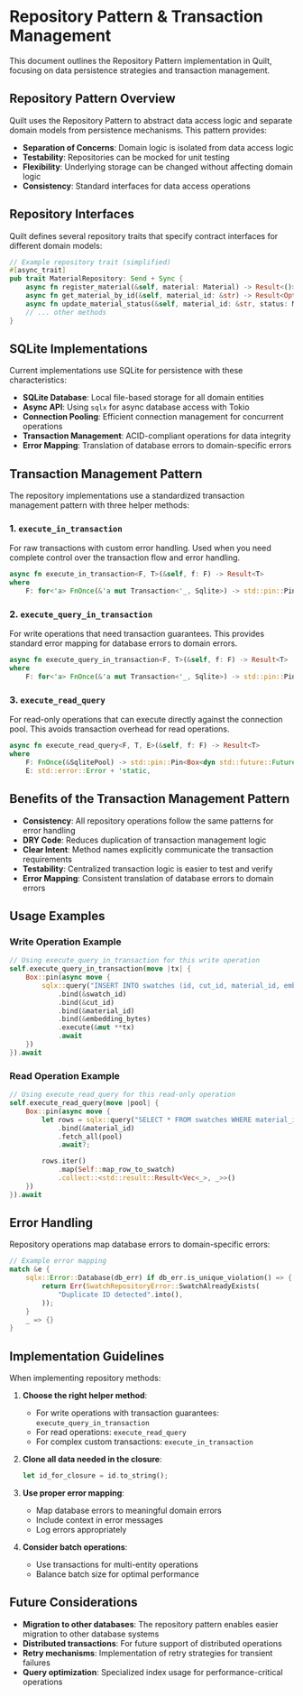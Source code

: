 # Repository Pattern & Transaction Management

This document outlines the Repository Pattern implementation in Quilt, focusing on data persistence strategies and transaction management.

## Repository Pattern Overview

Quilt uses the Repository Pattern to abstract data access logic and separate domain models from persistence mechanisms. This pattern provides:

- **Separation of Concerns**: Domain logic is isolated from data access logic
- **Testability**: Repositories can be mocked for unit testing
- **Flexibility**: Underlying storage can be changed without affecting domain logic
- **Consistency**: Standard interfaces for data access operations

## Repository Interfaces

Quilt defines several repository traits that specify contract interfaces for different domain models:

```rust
// Example repository trait (simplified)
#[async_trait]
pub trait MaterialRepository: Send + Sync {
    async fn register_material(&self, material: Material) -> Result<()>;
    async fn get_material_by_id(&self, material_id: &str) -> Result<Option<Material>>;
    async fn update_material_status(&self, material_id: &str, status: MaterialStatus) -> Result<()>;
    // ... other methods
}
```

## SQLite Implementations

Current implementations use SQLite for persistence with these characteristics:

- **SQLite Database**: Local file-based storage for all domain entities
- **Async API**: Using `sqlx` for async database access with Tokio
- **Connection Pooling**: Efficient connection management for concurrent operations
- **Transaction Management**: ACID-compliant operations for data integrity
- **Error Mapping**: Translation of database errors to domain-specific errors

## Transaction Management Pattern

The repository implementations use a standardized transaction management pattern with three helper methods:

### 1. `execute_in_transaction`

For raw transactions with custom error handling. Used when you need complete control over the transaction flow and error handling.

```rust
async fn execute_in_transaction<F, T>(&self, f: F) -> Result<T>
where
    F: for<'a> FnOnce(&'a mut Transaction<'_, Sqlite>) -> std::pin::Pin<Box<dyn std::future::Future<Output = Result<T>> + Send + 'a>> + Send + 'static,
```

### 2. `execute_query_in_transaction`

For write operations that need transaction guarantees. This provides standard error mapping for database errors to domain errors.

```rust
async fn execute_query_in_transaction<F, T>(&self, f: F) -> Result<T>
where
    F: for<'a> FnOnce(&'a mut Transaction<'_, Sqlite>) -> std::pin::Pin<Box<dyn std::future::Future<Output = std::result::Result<T, sqlx::Error>> + Send + 'a>> + Send + 'static,
```

### 3. `execute_read_query`

For read-only operations that can execute directly against the connection pool. This avoids transaction overhead for read operations.

```rust
async fn execute_read_query<F, T, E>(&self, f: F) -> Result<T>
where
    F: FnOnce(&SqlitePool) -> std::pin::Pin<Box<dyn std::future::Future<Output = std::result::Result<T, E>> + Send + '_>> + Send + 'static,
    E: std::error::Error + 'static,
```

## Benefits of the Transaction Management Pattern

- **Consistency**: All repository operations follow the same patterns for error handling
- **DRY Code**: Reduces duplication of transaction management logic
- **Clear Intent**: Method names explicitly communicate the transaction requirements
- **Testability**: Centralized transaction logic is easier to test and verify
- **Error Mapping**: Consistent translation of database errors to domain errors

## Usage Examples

### Write Operation Example

```rust
// Using execute_query_in_transaction for this write operation
self.execute_query_in_transaction(move |tx| {
    Box::pin(async move {
        sqlx::query("INSERT INTO swatches (id, cut_id, material_id, embedding) VALUES (?, ?, ?, ?)")
            .bind(&swatch_id)
            .bind(&cut_id)
            .bind(&material_id)
            .bind(&embedding_bytes)
            .execute(&mut **tx)
            .await
    })
}).await
```

### Read Operation Example

```rust
// Using execute_read_query for this read-only operation
self.execute_read_query(move |pool| {
    Box::pin(async move {
        let rows = sqlx::query("SELECT * FROM swatches WHERE material_id = ? ORDER BY created_at")
            .bind(&material_id)
            .fetch_all(pool)
            .await?;

        rows.iter()
            .map(Self::map_row_to_swatch)
            .collect::<std::result::Result<Vec<_>, _>>()
    })
}).await
```

## Error Handling

Repository operations map database errors to domain-specific errors:

```rust
// Example error mapping
match &e {
    sqlx::Error::Database(db_err) if db_err.is_unique_violation() => {
        return Err(SwatchRepositoryError::SwatchAlreadyExists(
            "Duplicate ID detected".into(),
        ));
    }
    _ => {}
}
```

## Implementation Guidelines

When implementing repository methods:

1. **Choose the right helper method**:

   - For write operations with transaction guarantees: `execute_query_in_transaction`
   - For read operations: `execute_read_query`
   - For complex custom transactions: `execute_in_transaction`

2. **Clone all data needed in the closure**:

   ```rust
   let id_for_closure = id.to_string();
   ```

3. **Use proper error mapping**:

   - Map database errors to meaningful domain errors
   - Include context in error messages
   - Log errors appropriately

4. **Consider batch operations**:
   - Use transactions for multi-entity operations
   - Balance batch size for optimal performance

## Future Considerations

- **Migration to other databases**: The repository pattern enables easier migration to other database systems
- **Distributed transactions**: For future support of distributed operations
- **Retry mechanisms**: Implementation of retry strategies for transient failures
- **Query optimization**: Specialized index usage for performance-critical operations

